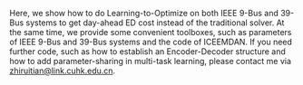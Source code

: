Here, we show how to do Learning-to-Optimize on both IEEE 9-Bus and 39-Bus systems to get day-ahead ED cost instead of the traditional solver. At the same time, we provide some convenient toolboxes, such as parameters of IEEE 9-Bus and 39-Bus systems and the code of ICEEMDAN. If you need further code, such as how to establish an Encoder-Decoder structure and how to add parameter-sharing in multi-task learning, please contact me via zhiruitian@link.cuhk.edu.cn.
